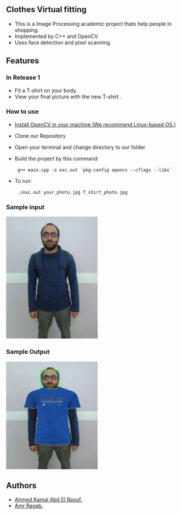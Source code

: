 ## Clothes Virtual fitting 
* This is a Image Processing academic project thats help people in shopping.
* Implemented by C++ and OpenCV.
* Uses face detection and pixel scanning.

## Features
### In Release 1
* Fit a T-shirt on your body.
* View your final picture with the new T-shirt .

### How to use
* [Install OpenCV in your machine (We recommend Linux-based OS.)](https://github.com/AhmedKamal1432)
* Clone our Repository
* Open your terminal and change directory to our folder
* Build the project by this command:

    ``` 
     g++ main.cpp -o exc.out `pkg-config opencv --cflags --libs`
    ```
* To run:

    ``` 
     ./exc.out your_photo.jpg T_shirt_photo.jpg 
    ```

### Sample input

<img src="https://raw.githubusercontent.com/AhmedKamal1432/ClothesVirtualFitting/master/images/input.jpg" alt="Drawing" style="width: 250px;"/>

### Sample Output
<img src="https://raw.githubusercontent.com/AhmedKamal1432/ClothesVirtualFitting/master/images/final.jpg" alt="Drawing" style="width: 250px;"/>

## Authors
* [Ahmed Kamal Abd El Raouf.](https://github.com/AhmedKamal1432)
* [Amr Ragab.](https://github.com/amrragab)

